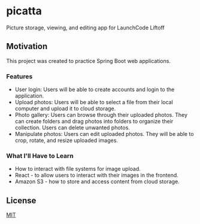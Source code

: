 # picatta
Picture storage, viewing, and editing app for LaunchCode Liftoff

## Motivation
This project was created to practice Spring Boot web applications.

### Features
* User login: Users will be able to create accounts and login to the application.
* Upload photos: Users will be able to select a file from their local computer and upload it to cloud storage.
* Photo gallery: Users can browse through their uploaded photos. They can create folders and drag photos into folders to organize their collection. Users can delete unwanted photos.
* Manipulate photos: Users can edit uploaded photos. They will be able to crop, rotate, and resize uploaded images.

### What I'll Have to Learn
* How to interact with file systems for image upload.
* React -  to allow users to interact with their images in the frontend.
* Amazon S3 - how to store and access content from cloud storage.

## License
[MIT](https://choosealicense.com/licenses/mit/)